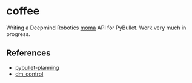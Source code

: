# coffee

Writing a Deepmind Robotics [moma](https://github.com/deepmind/dm_robotics/tree/main/py/moma) API for PyBullet. Work very much in progress.

## References

* [pybullet-planning](https://github.com/caelan/pybullet-planning)
* [dm_control](https://github.com/deepmind/dm_control)
